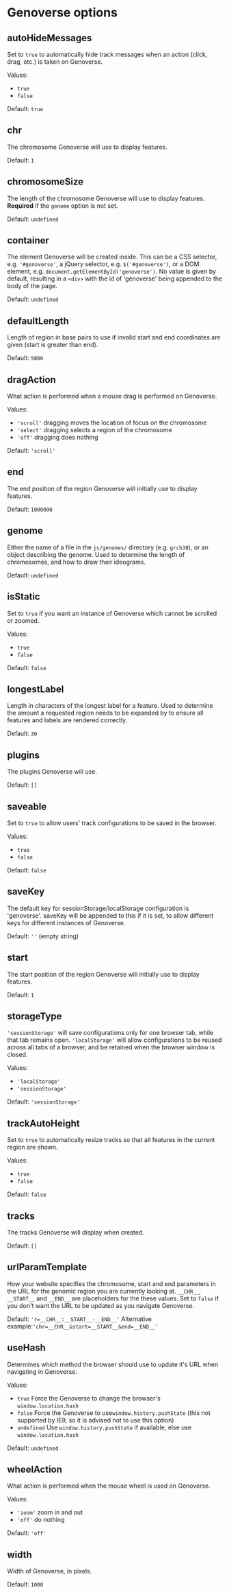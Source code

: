 # Genoverse options

## autoHideMessages

Set to `true` to automatically hide track messages when an action (click, drag, etc.) is taken on Genoverse.

Values:

* `true`
* `false`

Default: `true`

## chr

The chromosome Genoverse will use to display features.

Default: `1`

## chromosomeSize

The length of the chromosome Genoverse will use to display features. **Required** if the `genome` option is not set.

Default: `undefined`

## container

The element Genoverse will be created inside. This can be a CSS selector, e.g. `'#genoverse'`, a jQuery selector, e.g. `$('#genoverse')`, or a DOM element, e.g. `document.getElementById('genoverse')`.
No value is given by default, resulting in a `<div>` with the id of 'genoverse' being appended to the body of the page.

Default: `undefined`

## defaultLength

Length of region in base pairs to use if invalid start and end coordinates are given (start is greater than end).

Default: `5000`

## dragAction

What action is performed when a mouse drag is performed on Genoverse.

Values:

* `'scroll'` dragging moves the location of focus on the chromosome
* `'select'` dragging selects a region of the chromosome
* `'off'` dragging does nothing

Default: `'scroll'`

## end

The end position of the region Genoverse will initially use to display features.

Default: `1000000`

## genome

Either the name of a file in the `js/genomes/` directory (e.g. `grch38`), or an object describing the genome. Used to determine the length of chromosomes, and how to draw their ideograms.

Default: `undefined`

## isStatic

Set to `true` if you want an instance of Genoverse which cannot be scrolled or zoomed.

Values:

* `true`
* `false`

Default: `false`

## longestLabel

Length in characters of the longest label for a feature. Used to determine the amount a requested region needs to be expanded by to ensure all features and labels are rendered correctly.

Default: `30`

## plugins

The plugins Genoverse will use.

Default: `[]`

## saveable

Set to `true` to allow users' track configurations to be saved in the browser.

Values:

* `true`
* `false`

Default: `false`

## saveKey

The default key for sessionStorage/localStorage configuration is 'genoverse'. saveKey will be appended to this if it is set, to allow different keys for different instances of Genoverse.

Default: `''` (empty string)

## start

The start position of the region Genoverse will initially use to display features.

Default: `1`

## storageType

`'sessionStorage'` will save configurations only for one browser tab, while that tab remains open. `'localStorage'` will allow configurations to be reused across all tabs of a browser, and be retained when the browser window is closed.

Values:

* `'localStorage'`
* `'sessionStorage'`

Default: `'sessionStorage'`

## trackAutoHeight

Set to `true` to automatically resize tracks so that all features in the current region are shown.

Values:

* `true`
* `false`

Default: `false`

## tracks

The tracks Genoverse will display when created.

Default: `[]`

## urlParamTemplate

How your website specifies the chromosome, start and end parameters in the URL for the genomic region you are currently looking at. `__CHR__`, `__START__` and `__END__` are placeholders for the these values.
Set to `false` if you don't want the URL to be updated as you navigate Genoverse.

Default: `'r=__CHR__:__START__-__END__'`
Alternative example:`'chr=__CHR__&start=__START__&end=__END__'`

## useHash

Determines which method the browser should use to update it's URL when navigating in Genoverse.

Values:

* `true` Force the Genoverse to change the browser's `window.location.hash`
* `false` Force the Genoverse to use`window.history.pushState` (this not supported by IE9, so it is advised not to use this option)
* `undefined` Use `window.history.pushState` if available, else use `window.location.hash`

Default: `undefined`

## wheelAction

What action is performed when the mouse wheel is used on Genoverse.

Values:

* `'zoom'` zoom in and out
* `'off'` do nothing

Default: `'off'`

## width

Width of Genoverse, in pixels.

Default: `1000`
